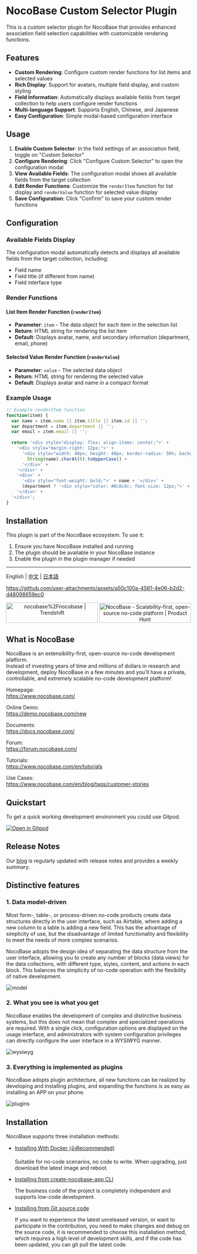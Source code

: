 # NocoBase Custom Selector Plugin

This is a custom selector plugin for NocoBase that provides enhanced association field selection capabilities with customizable rendering functions.

## Features

- **Custom Rendering**: Configure custom render functions for list items and selected values
- **Rich Display**: Support for avatars, multiple field display, and custom styling
- **Field Information**: Automatically displays available fields from target collection to help users configure render functions
- **Multi-language Support**: Supports English, Chinese, and Japanese
- **Easy Configuration**: Simple modal-based configuration interface

## Usage

1. **Enable Custom Selector**: In the field settings of an association field, toggle on "Custom Selector"
2. **Configure Rendering**: Click "Configure Custom Selector" to open the configuration modal
3. **View Available Fields**: The configuration modal shows all available fields from the target collection
4. **Edit Render Functions**: Customize the `renderItem` function for list display and `renderValue` function for selected value display
5. **Save Configuration**: Click "Confirm" to save your custom render functions

## Configuration

### Available Fields Display
The configuration modal automatically detects and displays all available fields from the target collection, including:
- Field name
- Field title (if different from name)
- Field interface type

### Render Functions

#### List Item Render Function (`renderItem`)
- **Parameter**: `item` - The data object for each item in the selection list
- **Return**: HTML string for rendering the list item
- **Default**: Displays avatar, name, and secondary information (department, email, phone)

#### Selected Value Render Function (`renderValue`)
- **Parameter**: `value` - The selected data object
- **Return**: HTML string for rendering the selected value
- **Default**: Displays avatar and name in a compact format

### Example Usage

```javascript
// Example renderItem function
function(item) {
  var name = item.name || item.title || item.id || '';
  var department = item.department || '';
  var email = item.email || '';
  
  return '<div style="display: flex; align-items: center;">' +
    '<div style="margin-right: 12px;">' +
      '<div style="width: 40px; height: 40px; border-radius: 50%; background-color: #1890ff; color: white; display: flex; align-items: center; justify-content: center; font-weight: bold;">' +
        String(name).charAt(0).toUpperCase() +
      '</div>' +
    '</div>' +
    '<div>' +
      '<div style="font-weight: bold;">' + name + '</div>' +
      (department ? '<div style="color: #8c8c8c; font-size: 12px;">' + department + '</div>' : '') +
    '</div>' +
  '</div>';
}
```

## Installation

This plugin is part of the NocoBase ecosystem. To use it:

1. Ensure you have NocoBase installed and running
2. The plugin should be available in your NocoBase instance
3. Enable the plugin in the plugin manager if needed

---

English | [中文](./README.zh-CN.md) | [日本語](./README.ja-JP.md)

https://github.com/user-attachments/assets/a50c100a-4561-4e06-b2d2-d48098659ec0

<p align="center">
<a href="https://trendshift.io/repositories/4112" target="_blank"><img src="https://trendshift.io/api/badge/repositories/4112" alt="nocobase%2Fnocobase | Trendshift" style="width: 250px; height: 55px;" width="250" height="55"/></a>
<a href="https://www.producthunt.com/posts/nocobase?embed=true&utm_source=badge-top-post-topic-badge&utm_medium=badge&utm_souce=badge-nocobase" target="_blank"><img src="https://api.producthunt.com/widgets/embed-image/v1/top-post-topic-badge.svg?post_id=456520&theme=light&period=weekly&topic_id=267" alt="NocoBase - Scalability&#0045;first&#0044;&#0032;open&#0045;source&#0032;no&#0045;code&#0032;platform | Product Hunt" style="width: 250px; height: 54px;" width="250" height="54" /></a>
</p>

## What is NocoBase

NocoBase is an extensibility-first, open-source no-code development platform.   
Instead of investing years of time and millions of dollars in research and development, deploy NocoBase in a few minutes and you'll have a private, controllable, and extremely scalable no-code development platform!

Homepage:  
https://www.nocobase.com/  

Online Demo:  
https://demo.nocobase.com/new

Documents:  
https://docs.nocobase.com/

Forum:  
https://forum.nocobase.com/

Tutorials:  
https://www.nocobase.com/en/tutorials

Use Cases:  
https://www.nocobase.com/en/blog/tags/customer-stories

## Quickstart

To get a quick working development environment you could use Gitpod.

[![Open in Gitpod](https://gitpod.io/button/open-in-gitpod.svg)](https://gitpod.io/#https://github.com/nocobase/nocobase)

## Release Notes

Our [blog](https://www.nocobase.com/en/blog/timeline) is regularly updated with release notes and provides a weekly summary.

## Distinctive features

### 1. Data model-driven

Most form-, table-, or process-driven no-code products create data structures directly in the user interface, such as Airtable, where adding a new column to a table is adding a new field. This has the advantage of simplicity of use, but the disadvantage of limited functionality and flexibility to meet the needs of more complex scenarios.

NocoBase adopts the design idea of separating the data structure from the user interface, allowing you to create any number of blocks (data views) for the data collections, with different type, styles, content, and actions in each block. This balances the simplicity of no-code operation with the flexibility of native development.

![model](https://static-docs.nocobase.com/model.png)

### 2. What you see is what you get

NocoBase enables the development of complex and distinctive business systems, but this does not mean that complex and specialized operations are required. With a single click, configuration options are displayed on the usage interface, and administrators with system configuration privileges can directly configure the user interface in a WYSIWYG manner.

![wysiwyg](https://static-docs.nocobase.com/wysiwyg.gif)

### 3. Everything is implemented as plugins

NocoBase adopts plugin architecture, all new functions can be realized by developing and installing plugins, and expanding the functions is as easy as installing an APP on your phone.

![plugins](https://static-docs.nocobase.com/plugins.png)

## Installation

NocoBase supports three installation methods:

- <a target="_blank" href="https://docs.nocobase.com/welcome/getting-started/installation/docker-compose">Installing With Docker (👍Recommended)</a>

  Suitable for no-code scenarios, no code to write. When upgrading, just download the latest image and reboot.

- <a target="_blank" href="https://docs.nocobase.com/welcome/getting-started/installation/create-nocobase-app">Installing from create-nocobase-app CLI</a>

  The business code of the project is completely independent and supports low-code development.

- <a target="_blank" href="https://docs.nocobase.com/welcome/getting-started/installation/git-clone">Installing from Git source code</a>

  If you want to experience the latest unreleased version, or want to participate in the contribution, you need to make changes and debug on the source code, it is recommended to choose this installation method, which requires a high level of development skills, and if the code has been updated, you can git pull the latest code.
